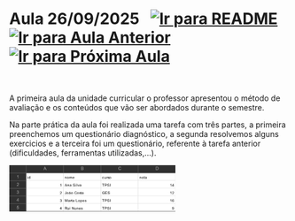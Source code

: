 # Aula 26/09/2025 &nbsp; [![Ir para README](https://img.shields.io/badge/Indice-Verde?style=for-the-badge)](../README.md#indice) &nbsp; [![Ir para Aula Anterior](https://img.shields.io/badge/Anterior-Aula%201-007ACC?style=for-the-badge)](../aulas/09-09-2025.md) &nbsp; [![Ir para Próxima Aula](https://img.shields.io/badge/Próxima-Aula%203-007ACC?style=for-the-badge)](../aulas/23-09-2025.md)

<br>

<p> 
A primeira aula da unidade curricular o professor apresentou o método de avaliação e os conteúdos que vão ser abordados durante o semestre.
</p>

<p>
Na parte prática da aula foi realizada uma tarefa com três partes, a primeira preenchemos um questionário diagnóstico, a segunda resolvemos alguns exercicios e a terceira foi um questionário, referente à tarefa anterior (dificuldades, ferramentas utilizadas,...).
</p>

<img src="../img/image.png" width="300px" alt="dados utilizados na segunda parte da tarefa">
